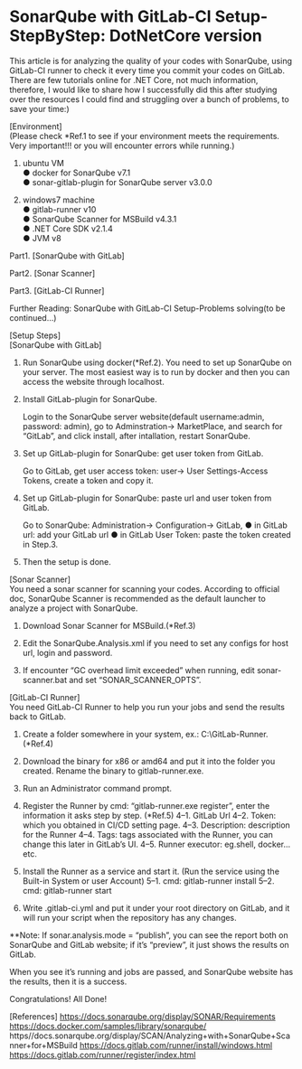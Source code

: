 # SonarQube with GitLab-CI Setup-StepByStep: DotNetCore version

This article is for analyzing the quality of your codes with SonarQube, using GitLab-CI runner to check it every time you commit your codes on GitLab. There are few tutorials online for .NET Core, not much information, therefore, I would like to share how I successfully did this after studying over the resources I could find and struggling over a bunch of problems, to save your time:)

[Environment] <br /> 
(Please check *Ref.1 to see if your environment meets the requirements. Very important!!! or you will encounter errors while running.)
1. ubuntu VM <br /> 
 ● docker for SonarQube v7.1 <br /> 
 ● sonar-gitlab-plugin for SonarQube server v3.0.0
 
2. windows7 machine <br /> 
 ● gitlab-runner v10 <br /> 
 ● SonarQube Scanner for MSBuild v4.3.1 <br /> 
 ● .NET Core SDK v2.1.4 <br /> 
 ● JVM v8

Part1. [SonarQube with GitLab]

Part2. [Sonar Scanner]

Part3. [GitLab-CI Runner]

Further Reading: SonarQube with GitLab-CI Setup-Problems solving(to be continued…)





[Setup Steps] <br /> 
[SonarQube with GitLab]
1. Run SonarQube using docker(*Ref.2).
    You need to set up SonarQube on your server. The most easiest way is to run by docker and then you can access the website through localhost.

2. Install GitLab-plugin for SonarQube.

    Login to the SonarQube server website(default username:admin, password: admin), go to Adminstration-> MarketPlace, and search for “GitLab”, and click install, after intallation, restart SonarQube.

3. Set up GitLab-plugin for SonarQube: get user token from GitLab.

    Go to GitLab, get user access token: user-> User Settings-Access Tokens, create a token and copy it.

4. Set up GitLab-plugin for SonarQube: paste url and user token from GitLab.

    Go to SonarQube: Administration-> Configuration-> GitLab, 
     ● in GitLab url: add your GitLab url
     ● in GitLab User Token: paste the token created in Step.3.
 
 5. Then the setup is done.


[Sonar Scanner] <br /> 
You need a sonar scanner for scanning your codes. According to official doc, SonarQube Scanner is recommended as the default launcher to analyze a project with SonarQube.

1. Download Sonar Scanner for MSBuild.(*Ref.3)

2. Edit the SonarQube.Analysis.xml if you need to set any configs for host url, login and password.

3. If encounter “GC overhead limit exceeded” when running, edit sonar-scanner.bat and set “SONAR_SCANNER_OPTS”.


[GitLab-CI Runner] <br /> 
You need GitLab-CI Runner to help you run your jobs and send the results back to GitLab.

1. Create a folder somewhere in your system, ex.: C:\GitLab-Runner. (*Ref.4)

2. Download the binary for x86 or amd64 and put it into the folder you created. Rename the binary to gitlab-runner.exe.

3. Run an Administrator command prompt.

4. Register the Runner by cmd: “gitlab-runner.exe register”, enter the information it asks step by step. (*Ref.5)
    4–1. GitLab Url
    4–2. Token: which you obtained in CI/CD setting page.
    4–3. Description: description for the Runner
    4–4. Tags: tags associated with the Runner, you can change this later in GitLab’s UI.
    4–5. Runner executor: eg.shell, docker…etc.

5. Install the Runner as a service and start it. (Run the service using the Built-in System or user Account)
    5–1. cmd: gitlab-runner install
    5–2. cmd: gitlab-runner start

6. Write .gitlab-ci.yml and put it under your root directory on GitLab, and it will run your script when the repository has any changes.

**Note: If sonar.analysis.mode = “publish”, you can see the report both on SonarQube and GitLab website; if it’s “preview”, it just shows the results on GitLab.


When you see it’s running and jobs are passed, and SonarQube website has the results, then it is a success.

Congratulations! All Done!

[References]
https://docs.sonarqube.org/display/SONAR/Requirements
https://docs.docker.com/samples/library/sonarqube/
https//docs.sonarqube.org/display/SCAN/Analyzing+with+SonarQube+Scanner+for+MSBuild
https://docs.gitlab.com/runner/install/windows.html
https://docs.gitlab.com/runner/register/index.html
